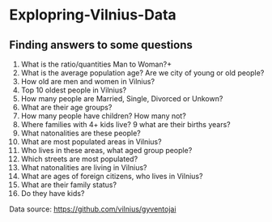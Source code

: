 # Explopring-Vilnius-Data

## Finding answers to some questions

1. What is the ratio/quantities Man to Woman?+
2. What is the average population age? Are we city of young or old people?
3. How old are men and women in Vilnius?
4. Top 10 oldest people in Vilnius?
5. How many people are Married, Single, Divorced or Unkown?
6. What are their age groups?  
7. How many people have children? How many not? 
8. Where families with 4+ kids live?
9 what are their births years? 
10. What natonalities are these people?
11. What are most populated areas in Vilnius?
12. Who lives in these areas, what aged group people?
13. Which streets are most populated?
14. What natonalities are living in Vilnius?
15. What are ages of foreign citizens, who lives in Vilnius?
16. What are their family status?
17. Do they have kids?



Data source: https://github.com/vilnius/gyventojai
